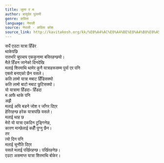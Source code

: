 ```yaml
---
title: जुत्ता र म
author: बासुदेव पुलामी
genre: कविता
language: नेपाली
source: नेपाली - कविता कोश
source_link: http://kavitakosh.org/kk/%E0%A4%AC%E0%A4%BE%E0%A4%B8%E0%A5%81%E0%A4%A6%E0%A5%87%E0%A4%B5_%E0%A4%AA%E0%A5%81%E0%A4%B2%E0%A4%BE%E0%A4%AE%E0%A5%80
---
```


सधैं एउटा यात्रा हिँडेर  
थाकेपछि  
रातभरि चुपचाप एककुनामा बसिरहन्छयो।  
मैले हिँडन जानेको दिनदेखि  
मलाई शिरमाथि थामेर कुनै यात्राहरूसम्म पुर्या एर पनि  
एक्लो बनाएको छैन यसले।  
कति लामो यात्रा मबाट हिँडिसक्यो  
कति लामो बाटो मबाट छुटिसक्यो।  
यो यात्रामा हिँडदा- हिँडदा  
म आफै थाके पनि  
अझै  
मलाई अघि बडने जोश र जाँगर दिएर  
हेरिरहन्छ हरेक यात्रापछि यसले।  
मलाई थाह छ  
मेरो यो यात्रा एकदिन टुङ्गिनेछ,  
कारण मान्छेलाई कहीँ पुग्नु छैन।  
तर  
त्यो दिन पनि  
मलाई चुनौति दिएर  
यसले मलाई पर्खिरहन्छ। पर्खिरहनेछ।  
एउटा असमाप्त यात्रा शिरमाथि बोकेर।

